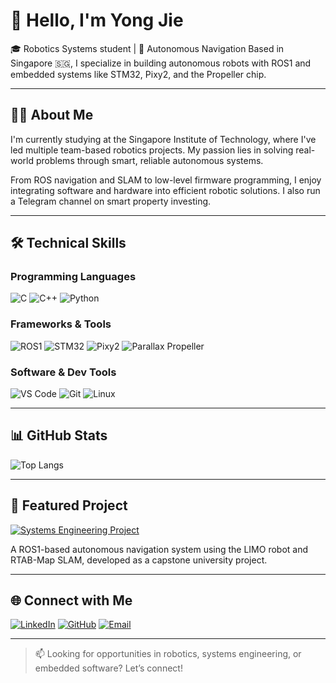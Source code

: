 # 👋 Hello, I'm Yong Jie

🎓 Robotics Systems student | 🤖 Autonomous Navigation 
Based in Singapore 🇸🇬, I specialize in building autonomous robots with ROS1 and embedded systems like STM32, Pixy2, and the Propeller chip.

---

## 🧑‍💻 About Me

I'm currently studying at the Singapore Institute of Technology, where I've led multiple team-based robotics projects. My passion lies in solving real-world problems through smart, reliable autonomous systems.  

From ROS navigation and SLAM to low-level firmware programming, I enjoy integrating software and hardware into efficient robotic solutions. I also run a Telegram channel on smart property investing.

---

## 🛠️ Technical Skills

### Programming Languages  
![C](https://img.shields.io/badge/C-00599C?style=flat&logo=c&logoColor=white)
![C++](https://img.shields.io/badge/C++-00599C?style=flat&logo=c%2B%2B&logoColor=white)
![Python](https://img.shields.io/badge/Python-3776AB?style=flat&logo=python&logoColor=white)

### Frameworks & Tools  
![ROS1](https://img.shields.io/badge/ROS1-22314E?style=flat&logo=ros&logoColor=white)
![STM32](https://img.shields.io/badge/STM32-03234B?style=flat)
![Pixy2](https://img.shields.io/badge/Pixy2-000000?style=flat)
![Parallax Propeller](https://img.shields.io/badge/Parallax_Propeller-008080?style=flat)

### Software & Dev Tools  
![VS Code](https://img.shields.io/badge/VSCode-007ACC?style=flat&logo=visual-studio-code&logoColor=white)
![Git](https://img.shields.io/badge/Git-F05032?style=flat&logo=git&logoColor=white)
![Linux](https://img.shields.io/badge/Linux-FCC624?style=flat&logo=linux&logoColor=black)

---

## 📊 GitHub Stats

![Top Langs](https://github-readme-stats.vercel.app/api/top-langs/?username=YongJiee&layout=compact&theme=github_dark)


---

## 🚀 Featured Project

[![Systems Engineering Project](https://github-readme-stats.vercel.app/api/pin/?username=YongJiee&repo=Systems-Engineering-Project-1-Group-6&theme=github_dark)](https://github.com/YongJiee/Systems-Engineering-Project-1-Group-6)

A ROS1-based autonomous navigation system using the LIMO robot and RTAB-Map SLAM, developed as a capstone university project.

---

## 🌐 Connect with Me

[![LinkedIn](https://img.shields.io/badge/LinkedIn-0077B5?style=for-the-badge&logo=linkedin&logoColor=white)](https://www.linkedin.com/in/yong-jie-tan/)
[![GitHub](https://img.shields.io/badge/GitHub-181717?style=for-the-badge&logo=github&logoColor=white)](https://github.com/YongJiee)
[![Email](https://img.shields.io/badge/Email-tan_yong_jie@outlook.com-blue?style=for-the-badge&logo=gmail)](mailto:tan_yong_jie@outlook.com)

---

> 📫 Looking for opportunities in robotics, systems engineering, or embedded software? Let’s connect!
